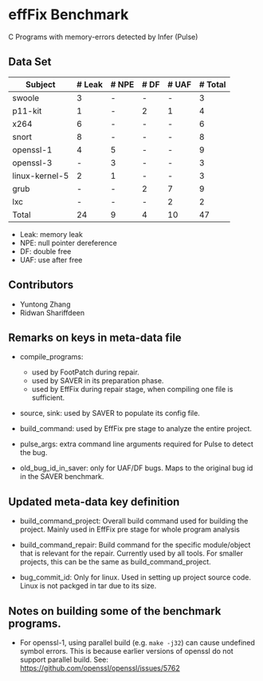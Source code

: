 # effFix Benchmark

C Programs with memory-errors detected by Infer (Pulse)

##  Data Set

| Subject        |# Leak| # NPE | # DF | # UAF | # Total |
|----------------|---|---|---|---|---|
| swoole         | 3 | - | - | - | 3 |
| p11-kit        | 1 | - | 2 | 1 | 4 |
| x264           | 6 | - | - | - | 6 |
| snort          | 8 | - | - | - | 8 |
| openssl-1      | 4 | 5 | - | - | 9 |
| openssl-3      | - | 3 | - | - | 3 |
| linux-kernel-5 | 2 | 1 | - | - | 3 |
| grub           | - | - | 2 | 7 | 9 |
| lxc            | - | - | - | 2 | 2 |
| Total          |24 | 9 | 4 |10 |47 |

- Leak: memory leak
- NPE: null pointer dereference
- DF: double free
- UAF: use after free

## Contributors
* Yuntong Zhang
* Ridwan Shariffdeen


## Remarks on keys in meta-data file

- compile_programs:
    - used by FootPatch during repair.
    - used by SAVER in its preparation phase.
    - used by EffFix during repair stage, when compiling one file is sufficient.
- source, sink: used by SAVER to populate its config file.
- build_command: used by EffFix pre stage to analyze the entire project.
- pulse_args: extra command line arguments required for Pulse to detect the bug.


- old_bug_id_in_saver: only for UAF/DF bugs. Maps to the original bug id in the SAVER benchmark.


## Updated meta-data key definition

- build_command_project: Overall build command used for building the project. Mainly used in EffFix pre stage for whole program analysis
- build_command_repair: Build command for the specific module/object that is relevant for the repair. Currently used by all tools.
    For smaller projects, this can be the same as build_command_project.

- bug_commit_id: Only for linux. Used in setting up project source code. Linux is not packged in tar
    due to its size.


## Notes on building some of the benchmark programs.

- For openssl-1, using parallel build (e.g. `make -j32`) can cause undefined symbol errors.
This is because earlier versions of openssl do not support parallel build.
See: https://github.com/openssl/openssl/issues/5762
